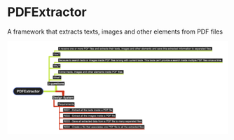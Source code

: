 # PDFExtractor
A framework that extracts texts, images and other elements from PDF files

<img src="PDFExtractor.png" alt="PDFExtractor overview">